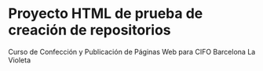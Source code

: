 # Proyecto HTML de prueba de creación de repositorios
Curso de Confección y Publicación de Páginas Web para CIFO Barcelona La Violeta
